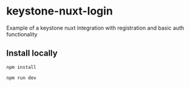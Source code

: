# keystone-nuxt-login
Example of a keystone nuxt integration with registration and basic auth functionality

## Install locally

```
npm install

npm run dev
```

